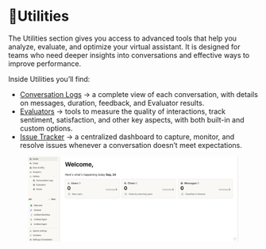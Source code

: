 # 📏Utilities

The Utilities section gives you access to advanced tools that help you analyze, evaluate, and optimize your virtual assistant. It is designed for teams who need deeper insights into conversations and effective ways to improve performance.

Inside Utilities you’ll find:

* [Conversation Logs](conversation-logs.md) → a complete view of each conversation, with details on messages, duration, feedback, and Evaluator results.
* [Evaluators](evaluators.md) → tools to measure the quality of interactions, track sentiment, satisfaction, and other key aspects, with both built-in and custom options.
* [Issue Tracker](issue-tracker.md) → a centralized dashboard to capture, monitor, and resolve issues whenever a conversation doesn’t meet expectations.

<figure><img src="../../../.gitbook/assets/utilities.png" alt=""><figcaption></figcaption></figure>
